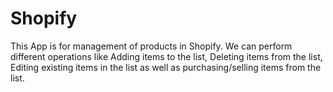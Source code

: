 # Shopify

This App is for management of products in Shopify. We can perform different operations like Adding items to the list, Deleting items from the list, Editing existing items in the list as well as purchasing/selling items from the list.
